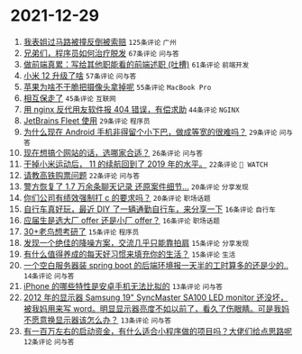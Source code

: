 # 2021-12-29

1. [我表姐过马路被撞反倒被索赔](https://www.v2ex.com/t/825024) `125条评论` `广州`
1. [兄弟们，程序员如何治疗脱发](https://www.v2ex.com/t/825007) `67条评论` `问与答`
1. [做前端真累：写给其他职能看的前端述职 (吐槽)](https://www.v2ex.com/t/825010) `61条评论` `前端开发`
1. [小米 12 升级了啥](https://www.v2ex.com/t/825025) `57条评论` `问与答`
1. [苹果为啥不干脆把摄像头拿掉呢](https://www.v2ex.com/t/825072) `55条评论` `MacBook Pro`
1. [相互保走了](https://www.v2ex.com/t/825012) `45条评论` `互联网`
1. [用 nginx 反代用友软件报 404 错误，有偿求助](https://www.v2ex.com/t/825058) `44条评论` `NGINX`
1. [JetBrains Fleet 使用](https://www.v2ex.com/t/825075) `29条评论` `程序员`
1. [为什么现在 Android 手机非得留个小下巴，做成等宽的很难吗？](https://www.v2ex.com/t/825053) `29条评论` `问与答`
1. [现在想搞个网站的话，选哪家合适？](https://www.v2ex.com/t/825019) `26条评论` `问与答`
1. [干掉小米运动后， 11 的续航回到了 2019 年的水平。](https://www.v2ex.com/t/825027) `22条评论` ` WATCH`
1. [请教高铁购票问题](https://www.v2ex.com/t/825005) `22条评论` `问与答`
1. [警方恢复了 1.7 万余条聊天记录 还原案件细节…](https://www.v2ex.com/t/825086) `20条评论` `分享发现`
1. [你们公司有绩效强制打 c 的要求吗？](https://www.v2ex.com/t/825034) `20条评论` `职场话题`
1. [自行车真好玩，最近 DIY 了一辆通勤自行车，来分享一下](https://www.v2ex.com/t/825082) `16条评论` `自行车`
1. [应届生是选大厂 offer 还是小厂 offer？](https://www.v2ex.com/t/825068) `16条评论` `职场话题`
1. [30+老鸟想考研了](https://www.v2ex.com/t/825094) `15条评论` `程序员`
1. [发现一个绝佳的降噪方案，交流几乎只能靠拍肩](https://www.v2ex.com/t/825073) `15条评论` `分享发现`
1. [有什么值得养成的每天好习惯来填充你的生活？](https://www.v2ex.com/t/825042) `15条评论` `生活`
1. [一个空白服务器装 spring boot 的后端环境报一天半的工时算多的还是少的..](https://www.v2ex.com/t/825032) `14条评论` `问与答`
1. [iPhone 的哪些特性是安卓手机无法比拟的](https://www.v2ex.com/t/825098) `13条评论` `问与答`
1. [2012 年的显示器 Samsung 19" SyncMaster SA100 LED monitor 还没坏，被我妈用来写 word。明显显示器亮度不如以前了，看久了伤眼睛。可是我妈不愿意换显示器该怎么办？](https://www.v2ex.com/t/825074) `13条评论` `问与答`
1. [有一百万左右的启动资金，有什么适合小程序做的项目吗？大佬们给点思路呢](https://www.v2ex.com/t/825090) `12条评论` `问与答`
